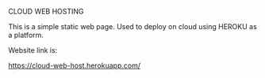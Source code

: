 CLOUD WEB HOSTING 

This is a simple static web page.
Used to deploy on cloud using HEROKU as a platform.

Website link is:

https://cloud-web-host.herokuapp.com/
